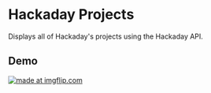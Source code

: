 # Hackaday Projects
Displays all of Hackaday's projects using the Hackaday API.

## Demo

<a href="https://imgflip.com/gif/30vzlt"><img src="https://i.imgflip.com/30vzlt.gif" title="made at imgflip.com"/></a>

